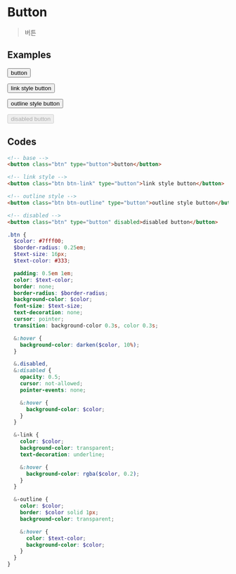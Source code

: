 # Button

> 버튼

## Examples

<div class="box">

  <!-- base -->
  <button class="btn" type="button">button</button>

  <!-- link style -->
  <button class="btn btn-link" type="button">link style button</button>

  <!-- outline style -->
  <button class="btn btn-outline" type="button">outline style button</button>

  <!-- disabled -->
  <button class="btn" type="button" disabled>disabled button</button>

</div>

## Codes

<CodeGroup>
  <CodeGroupItem title="html">

```html
<!-- base -->
<button class="btn" type="button">button</button>

<!-- link style -->
<button class="btn btn-link" type="button">link style button</button>

<!-- outline style -->
<button class="btn btn-outline" type="button">outline style button</button>

<!-- disabled -->
<button class="btn" type="button" disabled>disabled button</button>
```

  </CodeGroupItem>
  <CodeGroupItem title="SCSS">

```scss
.btn {
  $color: #7fff00;
  $border-radius: 0.25em;
  $text-size: 16px;
  $text-color: #333;

  padding: 0.5em 1em;
  color: $text-color;
  border: none;
  border-radius: $border-radius;
  background-color: $color;
  font-size: $text-size;
  text-decoration: none;
  cursor: pointer;
  transition: background-color 0.3s, color 0.3s;

  &:hover {
    background-color: darken($color, 10%);
  }

  &.disabled,
  &:disabled {
    opacity: 0.5;
    cursor: not-allowed;
    pointer-events: none;

    &:hover {
      background-color: $color;
    }
  }

  &-link {
    color: $color;
    background-color: transparent;
    text-decoration: underline;

    &:hover {
      background-color: rgba($color, 0.2);
    }
  }

  &-outline {
    color: $color;
    border: $color solid 1px;
    background-color: transparent;

    &:hover {
      color: $text-color;
      background-color: $color;
    }
  }
}
```

  </CodeGroupItem>
</CodeGroup>